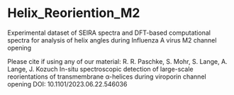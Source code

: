 # Helix_Reoriention_M2
Experimental dataset of SEIRA spectra and DFT-based computational spectra for analysis of helix angles during Influenza A virus M2 channel opening

Please cite if using any of our material:
R. R. Paschke, S. Mohr, S. Lange, A. Lange, J. Kozuch
In-situ spectroscopic detection of large-scale reorientations of transmembrane α-helices during viroporin channel opening
DOI: 10.1101/2023.06.22.546036

